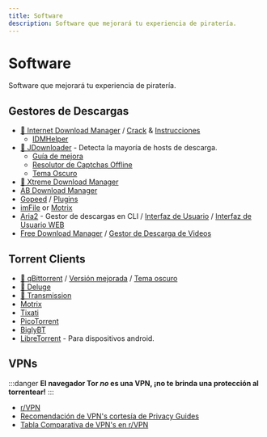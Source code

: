 ```yaml
---
title: Software
description: Software que mejorará tu experiencia de piratería.
---
```


# Software

Software que mejorará tu experiencia de piratería.

## Gestores de Descargas

- [🌟 Internet Download Manager](https://www.internetdownloadmanager.com) /
  [Crack](https://cracksurl.com/internet-download-manager) &
  [Instrucciones](https://rentry.org/installidm)
  - [IDMHelper](https://github.com/unamer/IDMHelper)
- [🌟 JDownloader](https://jdownloader.org/jdownloader2) - Detecta la mayoría de hosts de descarga. 
  - [Guía de mejora](https://lemmy.world/post/3098414)
  - [Resolutor de Captchas Offline](https://github.com/cracker0dks/CaptchaSolver)
  - [Tema Oscuro](https://support.jdownloader.org/Knowledgebase/Article/View/dark-mode-theme)
- [🌟 Xtreme Download Manager](https://xtremedownloadmanager.com)
- [AB Download Manager](https://abdownloadmanager.com)
- [Gopeed](https://gopeed.com) /
  [Plugins](https://github.com/search?q=topic%3Agopeed-extension&type=repositories)
- [imFile](https://github.com/imfile-io/imfile-desktop) or
  [Motrix](https://motrix.app)
- [Aria2](https://aria2.github.io) - Gestor de descargas en CLI /
  [Interfaz de Usuario](https://persepolisdm.github.io) /
  [Interfaz de Usuario WEB](https://github.com/ziahamza/webui-aria2)
- [Free Download Manager](https://www.freedownloadmanager.org) /
  [Gestor de Descarga de Videos](https://github.com/meowcateatrat/elephant)

## Torrent Clients

- [🌟 qBittorrent](https://www.qbittorrent.org) /
  [Versión mejorada](https://github.com/c0re100/qBittorrent-Enhanced-Edition) /
  [Tema oscuro](https://draculatheme.com/qbittorrent)
- [🌟 Deluge](https://dev.deluge-torrent.org)
- [🌟 Transmission](https://transmissionbt.com)
- [Motrix](https://motrix.app)
- [Tixati](https://tixati.com)
- [PicoTorrent](https://picotorrent.org)
- [BiglyBT](https://www.biglybt.com)
- [LibreTorrent](https://github.com/proninyaroslav/libretorrent) - Para dispositivos android.

## VPNs

:::danger
**El navegador Tor ***no*** es una VPN, ¡no te brinda una protección al torrentear!**
:::

- [r/VPN](https://www.reddit.com/r/VPN)
- [Recomendación de VPN's cortesía de Privacy Guides](https://www.privacyguides.org/en/vpn) 
- [Tabla Comparativa de VPN's en r/VPN](https://www.reddit.com/r/VPN/comments/m736zt)
